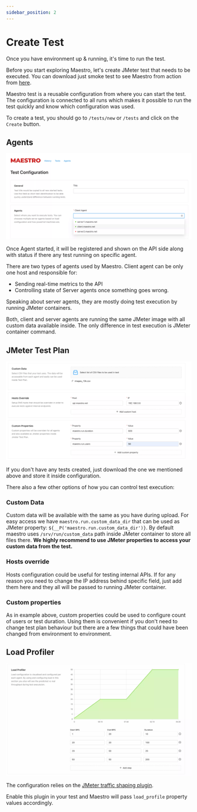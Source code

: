 ```yaml
---
sidebar_position: 2
---
```


# Create Test

Once you have environment up & running, it's time to run the test.

Before you start exploring Maestro, let's create JMeter test that needs to be executed. You can download just smoke test to see Maestro from action from [here](../assets/jmx/dummy_sampler.jmx).

Maestro test is a reusable configuration from where you can start the test. The configuration is connected to all runs which makes it possible to run the test quickly and know which configuration was used.

To create a test, you should go to `/tests/new` or `/tests` and click on the `Create` button.

## Agents

![Agents configuration](../assets/getting_started/agents.webp)

Once Agent started, it will be registered and shown on the API side along with status if there any test running on specific agent.

There are two types of agents used by Maestro. Client agent can be only one host and responsible for:

- Sending real-time metrics to the API
- Controlling state of Server agents once something goes wrong.

Speaking about server agents, they are mostly doing test execution by running JMeter containers.

Both, client and server agents are running the same JMeter image with all custom data available inside. The only difference in test execution is JMeter container command.

## JMeter Test Plan

![JMeter Test Configuration](../assets/getting_started/jmeter_test_configuration.webp)

If you don't have any tests created, just download the one we mentioned above and store it inside configuration.

There also a few other options of how you can control test execution:

### Custom Data

Custom data will be available with the same as you have during upload. For easy access we have `maestro.run.custom_data_dir` that can be used as JMeter property: `${__P('maestro.run.custom_data_dir')}`. By default maestro uses `/srv/run/custom_data` path inside JMeter container to store all files there. **We highly recommend to use JMeter properties to access your custom data from the test.**

### Hosts override

Hosts configuration could be useful for testing internal APIs. If for any reason you need to change the IP address behind specific field, just add them here and they all will be passed to running JMeter container.

### Custom properties

As in example above, custom properties could be used to configure count of users or test duration. Using them is convenient if you don't need to change test plan behaviour but there are a few things that could have been changed from environment to environment.

## Load Profiler

![JMeter Test Configuration](../assets/getting_started/load_profiler.webp)

The configuration relies on the [JMeter traffic shaping plugin](https://jmeter-plugins.org/wiki/ThroughputShapingTimer/).

Enable this plugin in your test and Maestro will pass `load_profile` property values accordingly.
